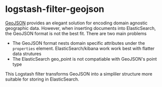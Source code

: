 # logstash-filter-geojson
[GeoJSON](http://geojson.org/) provides an elegant solution for encoding domain agnostic geographic data. 
However, when inserting documents into ElasticSearch, the GeoJSON format is not the best fit. There are two main problems
* The GeoJSON format nests domain specific attributes under the `properties` element. ElasticSearch/kibana work work best with flatter data strutures
* The ElasticSearch geo_point is not compatiable with GeoJSON's point type

This Logstash filter transforms GeoJSON into a simpliler structure more suitable for storing in ElasticSearch.


